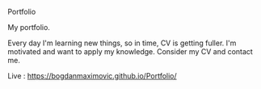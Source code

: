 Portfolio

My portfolio.

Every day I'm learning new things, so in time, CV is getting fuller. I'm motivated and want to apply my knowledge. Consider my CV and contact me.

Live : https://bogdanmaximovic.github.io/Portfolio/
